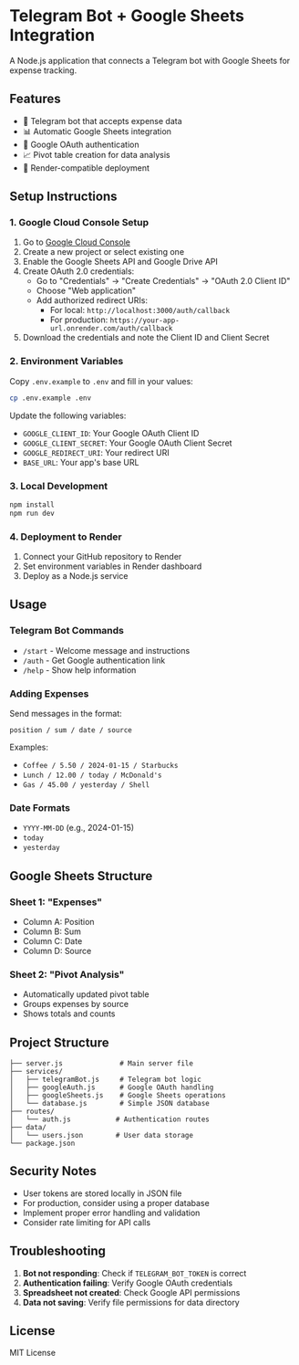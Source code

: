 # Telegram Bot + Google Sheets Integration

A Node.js application that connects a Telegram bot with Google Sheets for expense tracking.

## Features

- 🤖 Telegram bot that accepts expense data
- 📊 Automatic Google Sheets integration
- 🔐 Google OAuth authentication
- 📈 Pivot table creation for data analysis
- 🚀 Render-compatible deployment

## Setup Instructions

### 1. Google Cloud Console Setup

1. Go to [Google Cloud Console](https://console.cloud.google.com/)
2. Create a new project or select existing one
3. Enable the Google Sheets API and Google Drive API
4. Create OAuth 2.0 credentials:
   - Go to "Credentials" → "Create Credentials" → "OAuth 2.0 Client ID"
   - Choose "Web application"
   - Add authorized redirect URIs:
     - For local: `http://localhost:3000/auth/callback`
     - For production: `https://your-app-url.onrender.com/auth/callback`
5. Download the credentials and note the Client ID and Client Secret

### 2. Environment Variables

Copy `.env.example` to `.env` and fill in your values:

```bash
cp .env.example .env
```

Update the following variables:
- `GOOGLE_CLIENT_ID`: Your Google OAuth Client ID
- `GOOGLE_CLIENT_SECRET`: Your Google OAuth Client Secret
- `GOOGLE_REDIRECT_URI`: Your redirect URI
- `BASE_URL`: Your app's base URL

### 3. Local Development

```bash
npm install
npm run dev
```

### 4. Deployment to Render

1. Connect your GitHub repository to Render
2. Set environment variables in Render dashboard
3. Deploy as a Node.js service

## Usage

### Telegram Bot Commands

- `/start` - Welcome message and instructions
- `/auth` - Get Google authentication link
- `/help` - Show help information

### Adding Expenses

Send messages in the format:
```
position / sum / date / source
```

Examples:
- `Coffee / 5.50 / 2024-01-15 / Starbucks`
- `Lunch / 12.00 / today / McDonald's`
- `Gas / 45.00 / yesterday / Shell`

### Date Formats

- `YYYY-MM-DD` (e.g., 2024-01-15)
- `today`
- `yesterday`

## Google Sheets Structure

### Sheet 1: "Expenses"
- Column A: Position
- Column B: Sum
- Column C: Date
- Column D: Source

### Sheet 2: "Pivot Analysis"
- Automatically updated pivot table
- Groups expenses by source
- Shows totals and counts

## Project Structure

```
├── server.js              # Main server file
├── services/
│   ├── telegramBot.js     # Telegram bot logic
│   ├── googleAuth.js      # Google OAuth handling
│   ├── googleSheets.js    # Google Sheets operations
│   └── database.js        # Simple JSON database
├── routes/
│   └── auth.js           # Authentication routes
├── data/
│   └── users.json        # User data storage
└── package.json
```

## Security Notes

- User tokens are stored locally in JSON file
- For production, consider using a proper database
- Implement proper error handling and validation
- Consider rate limiting for API calls

## Troubleshooting

1. **Bot not responding**: Check if `TELEGRAM_BOT_TOKEN` is correct
2. **Authentication failing**: Verify Google OAuth credentials
3. **Spreadsheet not created**: Check Google API permissions
4. **Data not saving**: Verify file permissions for data directory

## License

MIT License